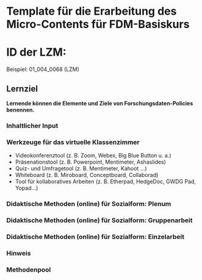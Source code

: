 # Template für die Erarbeitung des Micro-Contents für FDM-Basiskurs

# ID der LZM: 
Beispiel: 01_004_0068 (LZM)

## Lernziel

**Lernende können die Elemente und Ziele von Forschungsdaten-Policies benennen.**

### Inhaltlicher Input 


### Werkzeuge für das virtuelle Klassenzimmer

* Videokonferenztool (z. B. Zoom, Webex, Big Blue Button u. a.)
* Präsenationstool (z. B. Powerpoint, Mentimeter, Ashaslides)
* Quiz- und Umfragetool (z. B. Mentimeter, Kahoot ...)
* Whiteboard (z. B. Miroboard, Conceptboard, Collaborad)
* Tool für kollaboratives Arbeiten (z. B. Etherpad, HedgeDoc, GWDG Pad, Yopad...)

### Didaktische Methoden (online) für Sozialform: Plenum

### Didaktische Methoden (online) für Sozialform: Gruppenarbeit

### Didaktische Methoden (online) für Sozialform: Einzelarbeit

### Hinweis
### Methodenpool
